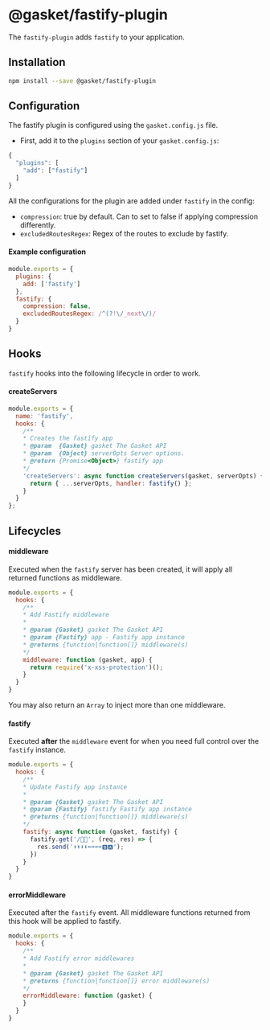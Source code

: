 # @gasket/fastify-plugin

The `fastify-plugin` adds `fastify` to your application.

## Installation

```sh
npm install --save @gasket/fastify-plugin
```

## Configuration

The fastify plugin is configured using the `gasket.config.js` file.

- First, add it to the `plugins` section of your `gasket.config.js`:

```js
{
  "plugins": [
    "add": ["fastify"]
  ]
}
```

All the configurations for the plugin are added under `fastify` in the config:

- `compression`: true by default. Can to set to false if applying compression differently.
- `excludedRoutesRegex`: Regex of the routes to exclude by fastify.

#### Example configuration

```js
module.exports = {
  plugins: {
    add: ['fastify']
  },
  fastify: {
    compression: false,
    excludedRoutesRegex: /^(?!\/_next\/)/
  }
}
```

## Hooks

`fastify` hooks into the following lifecycle in order to work.

#### createServers

```js
module.exports = {
  name: 'fastify',
  hooks: {
    /**
    * Creates the fastify app
    * @param  {Gasket} gasket The Gasket API
    * @param  {Object} serverOpts Server options.
    * @return {Promise<Object>} fastify app
    */
    'createServers': async function createServers(gasket, serverOpts) {
      return { ...serverOpts, handler: fastify() };
    }
  }
};
```

## Lifecycles

#### middleware

Executed when the `fastify` server has been created, it will apply all returned
functions as middleware.

```js
module.exports = {
  hooks: {
    /**
    * Add Fastify middleware
    *
    * @param {Gasket} gasket The Gasket API
    * @param {Fastify} app - Fastify app instance
    * @returns {function|function[]} middleware(s)
    */
    middleware: function (gasket, app) {
      return require('x-xss-protection')();
    }
  }
}
```

You may also return an `Array` to inject more than one middleware.

#### fastify

Executed **after** the `middleware` event for when you need full control over
the `fastify` instance.

```js
module.exports = {
  hooks: {
    /**
    * Update Fastify app instance
    *
    * @param {Gasket} gasket The Gasket API
    * @param {Fastify} fastify Fastify app instance
    * @returns {function|function[]} middleware(s)
    */
    fastify: async function (gasket, fastify) {
      fastify.get('/🐰🥚', (req, res) => {
        res.send('⬆️⬆️⬇️⬇️⬅️➡️⬅️➡️🅱️🅰️');
      })
    }
  }
}
```

#### errorMiddleware

Executed after the `fastify` event. All middleware functions returned from
this hook will be applied to fastify.

```js
module.exports = {
  hooks: {
    /**
    * Add Fastify error middlewares
    *
    * @param {Gasket} gasket The Gasket API
    * @returns {function|function[]} error middleware(s)
    */
    errorMiddleware: function (gasket) {
    }
  }
}
```
